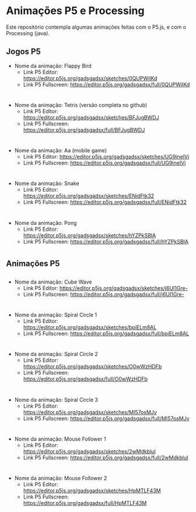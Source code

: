 # Animações P5 e Processing

Este repositório contempla algumas animações feitas com o P5.js, e com o Processing (java).

## Jogos P5
- Nome da animação: Flappy Bird
    - Link P5 Editor: https://editor.p5js.org/gadsgadsx/sketches/0QUPWiIKd
    - Link P5 Fullscreen: https://editor.p5js.org/gadsgadsx/full/0QUPWiIKd
#
- Nome da animação: Tetris (versão completa no github)
    - Link P5 Editor: https://editor.p5js.org/gadsgadsx/sketches/BFJugBWDJ
    - Link P5 Fullscreen: https://editor.p5js.org/gadsgadsx/full/BFJugBWDJ
#
- Nome da animação: Aa (mobile game)
    - Link P5 Editor: https://editor.p5js.org/gadsgadsx/sketches/UG9ineIVi
    - Link P5 Fullscreen: https://editor.p5js.org/gadsgadsx/full/UG9ineIVi
#
- Nome da animação: Snake
    - Link P5 Editor: https://editor.p5js.org/gadsgadsx/sketches/ENidFtk32
    - Link P5 Fullscreen: https://editor.p5js.org/gadsgadsx/full/ENidFtk32
#
- Nome da animação: Pong
    - Link P5 Editor: https://editor.p5js.org/gadsgadsx/sketches/hYZPkSBIA
    - Link P5 Fullscreen: https://editor.p5js.org/gadsgadsx/full/hYZPkSBIA
#
## Animações P5
##
- Nome da animação: Cube Wave
    - Link P5 Editor: https://editor.p5js.org/gadsgadsx/sketches/j6UI1Gre-
    - Link P5 Fullscreen: https://editor.p5js.org/gadsgadsx/full/j6UI1Gre-
#
- Nome da animação: Spiral Circle 1
    - Link P5 Editor: https://editor.p5js.org/gadsgadsx/sketches/bpiELm8AL
    - Link P5 Fullscreen: https://editor.p5js.org/gadsgadsx/full/bpiELm8AL
#
- Nome da animação: Spiral Circle 2
    - Link P5 Editor: https://editor.p5js.org/gadsgadsx/sketches/O0wWzHDFb
    - Link P5 Fullscreen: https://editor.p5js.org/gadsgadsx/full/O0wWzHDFb
#
- Nome da animação: Spiral Circle 3
    - Link P5 Editor: https://editor.p5js.org/gadsgadsx/sketches/MI57osMJv
    - Link P5 Fullscreen: https://editor.p5js.org/gadsgadsx/full/MI57osMJv
#
- Nome da animação: Mouse Follower 1
    - Link P5 Editor: https://editor.p5js.org/gadsgadsx/sketches/2wMdkbluI
    - Link P5 Fullscreen: https://editor.p5js.org/gadsgadsx/full/2wMdkbluI
#
- Nome da animação: Mouse Follower 2
    - Link P5 Editor: https://editor.p5js.org/gadsgadsx/sketches/HpMTLF43M
    - Link P5 Fullscreen: https://editor.p5js.org/gadsgadsx/full/HpMTLF43M

